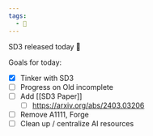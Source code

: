 ```yaml
---
tags:
  - 📓
---
```


SD3 released today 🎉

Goals for today:
- [x] Tinker with SD3
- [ ] Progress on Old incomplete
- [ ] Add [[SD3 Paper]]
	- [ ] https://arxiv.org/abs/2403.03206
- [ ] Remove A1111, Forge
- [ ] Clean up / centralize AI resources
